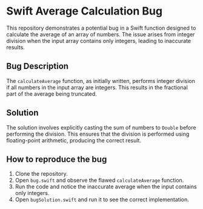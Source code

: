 # Swift Average Calculation Bug

This repository demonstrates a potential bug in a Swift function designed to calculate the average of an array of numbers. The issue arises from integer division when the input array contains only integers, leading to inaccurate results.

## Bug Description

The `calculateAverage` function, as initially written, performs integer division if all numbers in the input array are integers.  This results in the fractional part of the average being truncated.

## Solution

The solution involves explicitly casting the sum of numbers to `Double` before performing the division. This ensures that the division is performed using floating-point arithmetic, producing the correct result.

## How to reproduce the bug

1. Clone the repository.
2. Open `bug.swift` and observe the flawed `calculateAverage` function.
3. Run the code and notice the inaccurate average when the input contains only integers.
4. Open `bugSolution.swift` and run it to see the correct implementation.

